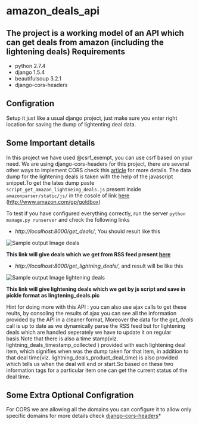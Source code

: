 amazon_deals_api
================

The project is a working model of an API which can get deals from amazon (including the lightening deals)
Requirements
------------
* python 2.7.4
* django 1.5.4
* beautifulsoup 3.2.1
* django-cors-headers

Configration
------------
Setup it just like a usual django project, just make sure you enter right location for saving the dump of lightenting deal data.

Some Important details
----------------------
In this project we have used @csrf\_exempt, you can use csrf based on your need. We are using django-cors-headers for this project, there are several other ways to implement CORS check this [article](http://aameer.github.io/articles/cross-origin-resource-sharing-cors/) for more details.
The data dump for the lightening deals is taken with the help of the javascript snippet.To get the lates dump paste `script_get_amazon_lightneing_deals.js` present inside `amazonparser/static/js/` in the cosole of link [here](http://www.amazon.com/gp/goldbox) (http://www.amazon.com/gp/goldbox)

To test if you have configured everything correctly, run the server `python manage.py runserver` and check the following links

* *http://localhost:8000/get_deals/*, You should result like this

![Sample output Image deals](amazonparser/static/images/01.png)

**This link will give deals which we get from RSS feed present [here](http://rssfeeds.s3.amazonaws.com/goldbox)**

* *http://localhost:8000/get_lightning_deals/*, and result will be like this

![Sample output Image lightening deals](amazonparser/static/images/01.png)

**This link will give lightening deals which we get by js script and save in pickle format as lingtening\_deals.pic**

Hint for doing more with this API : you can also use ajax calls to get these reults, by consoling the results of ajax you can see all the information provided by the API in a cleaner format, Moreover the data for the *get_deals* call is up to date as we dynamically parse the RSS feed but for lightening deals which are handled seperately we have to update it on regular basis.Note that there is also a time stamp(viz. lightning_deals_timestamp_collected ) provided with each lightening deal item, which signifies when was the dump taken for that item, in addition to that deal time(viz. lightning_deals_product_deal_time) is also provided which tells us when the deal will end or start.So based on these two information tags for a particular item one can get the current status of the deal time.

Some Extra Optional Configration
-----------------------
For CORS we are allowing all the domains you can configure it to allow only specific domains for more details check [django-cors-headers](https://github.com/ottoyiu/django-cors-headers)*
